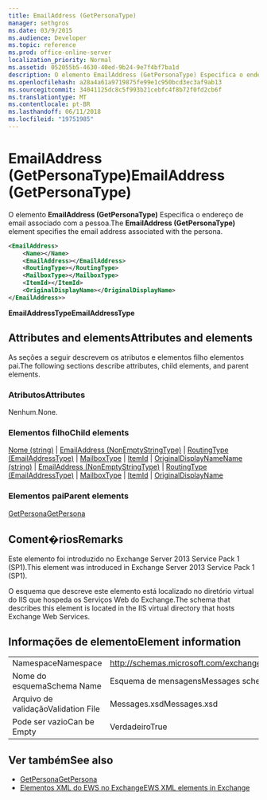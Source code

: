 ```yaml
---
title: EmailAddress (GetPersonaType)
manager: sethgros
ms.date: 03/9/2015
ms.audience: Developer
ms.topic: reference
ms.prod: office-online-server
localization_priority: Normal
ms.assetid: 052055b5-4630-40ed-9b24-9e7f4bf7ba1d
description: O elemento EmailAddress (GetPersonaType) Especifica o endereço de email associado com a pessoa.
ms.openlocfilehash: a28a4a61a9719875fe99e1c950bcd3ec3af9ab13
ms.sourcegitcommit: 34041125dc8c5f993b21cebfc4f8b72f0fd2cb6f
ms.translationtype: MT
ms.contentlocale: pt-BR
ms.lasthandoff: 06/11/2018
ms.locfileid: "19751985"
---
```

# <a name="emailaddress-getpersonatype"></a><span data-ttu-id="e3b83-103">EmailAddress (GetPersonaType)</span><span class="sxs-lookup"><span data-stu-id="e3b83-103">EmailAddress (GetPersonaType)</span></span>

<span data-ttu-id="e3b83-104">O elemento **EmailAddress (GetPersonaType)** Especifica o endereço de email associado com a pessoa.</span><span class="sxs-lookup"><span data-stu-id="e3b83-104">The **EmailAddress (GetPersonaType)** element specifies the email address associated with the persona.</span></span> 
  
```XML
<EmailAddress>
    <Name></Name>
    <EmailAddress></EmailAddress>
    <RoutingType></RoutingType>
    <MailboxType></MailboxType>
    <ItemId></ItemId>
    <OriginalDisplayName></OriginalDisplayName>
</EmailAddress>>
```

 <span data-ttu-id="e3b83-105">**EmailAddressType**</span><span class="sxs-lookup"><span data-stu-id="e3b83-105">**EmailAddressType**</span></span>
## <a name="attributes-and-elements"></a><span data-ttu-id="e3b83-106">Attributes and elements</span><span class="sxs-lookup"><span data-stu-id="e3b83-106">Attributes and elements</span></span>

<span data-ttu-id="e3b83-107">As seções a seguir descrevem os atributos e elementos filho elementos pai.</span><span class="sxs-lookup"><span data-stu-id="e3b83-107">The following sections describe attributes, child elements, and parent elements.</span></span>
  
### <a name="attributes"></a><span data-ttu-id="e3b83-108">Atributos</span><span class="sxs-lookup"><span data-stu-id="e3b83-108">Attributes</span></span>

<span data-ttu-id="e3b83-109">Nenhum.</span><span class="sxs-lookup"><span data-stu-id="e3b83-109">None.</span></span>
  
### <a name="child-elements"></a><span data-ttu-id="e3b83-110">Elementos filho</span><span class="sxs-lookup"><span data-stu-id="e3b83-110">Child elements</span></span>

<span data-ttu-id="e3b83-111">[Nome (string)](name-string.md) | [EmailAddress (NonEmptyStringType)](emailaddress-nonemptystringtype.md) | [RoutingType (EmailAddressType)](routingtype-emailaddresstype.md) | [MailboxType](mailboxtype.md) | [ItemId](itemid.md) | [OriginalDisplayName](originaldisplayname.md)</span><span class="sxs-lookup"><span data-stu-id="e3b83-111">[Name (string)](name-string.md) | [EmailAddress (NonEmptyStringType)](emailaddress-nonemptystringtype.md) | [RoutingType (EmailAddressType)](routingtype-emailaddresstype.md) | [MailboxType](mailboxtype.md) | [ItemId](itemid.md) | [OriginalDisplayName](originaldisplayname.md)</span></span>
  
### <a name="parent-elements"></a><span data-ttu-id="e3b83-112">Elementos pai</span><span class="sxs-lookup"><span data-stu-id="e3b83-112">Parent elements</span></span>

[<span data-ttu-id="e3b83-113">GetPersona</span><span class="sxs-lookup"><span data-stu-id="e3b83-113">GetPersona</span></span>](getpersona.md)
  
## <a name="remarks"></a><span data-ttu-id="e3b83-114">Coment�rios</span><span class="sxs-lookup"><span data-stu-id="e3b83-114">Remarks</span></span>

<span data-ttu-id="e3b83-115">Este elemento foi introduzido no Exchange Server 2013 Service Pack 1 (SP1).</span><span class="sxs-lookup"><span data-stu-id="e3b83-115">This element was introduced in Exchange Server 2013 Service Pack 1 (SP1).</span></span>
  
<span data-ttu-id="e3b83-116">O esquema que descreve este elemento está localizado no diretório virtual do IIS que hospeda os Serviços Web do Exchange.</span><span class="sxs-lookup"><span data-stu-id="e3b83-116">The schema that describes this element is located in the IIS virtual directory that hosts Exchange Web Services.</span></span>
  
## <a name="element-information"></a><span data-ttu-id="e3b83-117">Informações de elemento</span><span class="sxs-lookup"><span data-stu-id="e3b83-117">Element information</span></span>

|||
|:-----|:-----|
|<span data-ttu-id="e3b83-118">Namespace</span><span class="sxs-lookup"><span data-stu-id="e3b83-118">Namespace</span></span>  <br/> |http://schemas.microsoft.com/exchange/services/2006/messages  <br/> |
|<span data-ttu-id="e3b83-119">Nome do esquema</span><span class="sxs-lookup"><span data-stu-id="e3b83-119">Schema Name</span></span>  <br/> |<span data-ttu-id="e3b83-120">Esquema de mensagens</span><span class="sxs-lookup"><span data-stu-id="e3b83-120">Messages schema</span></span>  <br/> |
|<span data-ttu-id="e3b83-121">Arquivo de validação</span><span class="sxs-lookup"><span data-stu-id="e3b83-121">Validation File</span></span>  <br/> |<span data-ttu-id="e3b83-122">Messages.xsd</span><span class="sxs-lookup"><span data-stu-id="e3b83-122">Messages.xsd</span></span>  <br/> |
|<span data-ttu-id="e3b83-123">Pode ser vazio</span><span class="sxs-lookup"><span data-stu-id="e3b83-123">Can be Empty</span></span>  <br/> |<span data-ttu-id="e3b83-124">Verdadeiro</span><span class="sxs-lookup"><span data-stu-id="e3b83-124">True</span></span>  <br/> |
   
## <a name="see-also"></a><span data-ttu-id="e3b83-125">Ver também</span><span class="sxs-lookup"><span data-stu-id="e3b83-125">See also</span></span>

- [<span data-ttu-id="e3b83-126">GetPersona</span><span class="sxs-lookup"><span data-stu-id="e3b83-126">GetPersona</span></span>](getpersona.md)
- [<span data-ttu-id="e3b83-127">Elementos XML do EWS no Exchange</span><span class="sxs-lookup"><span data-stu-id="e3b83-127">EWS XML elements in Exchange</span></span>](ews-xml-elements-in-exchange.md)

